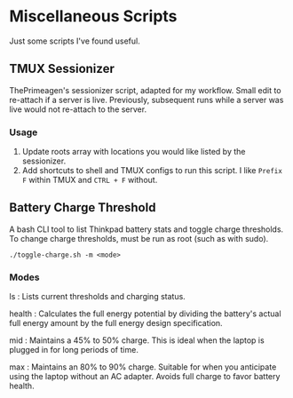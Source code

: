 # Miscellaneous Scripts

Just some scripts I've found useful.

## TMUX Sessionizer

ThePrimeagen's sessionizer script, adapted for my workflow. Small edit to
re-attach if a server is live. Previously, subsequent runs while a server was
live would not re-attach to the server.

### Usage

1. Update roots array with locations you would like listed by the sessionizer.
2. Add shortcuts to shell and TMUX configs to run this script. I like `Prefix
F` within TMUX and `CTRL + F` without.

## Battery Charge Threshold

A bash CLI tool to list Thinkpad battery stats and toggle charge thresholds. To
change charge thresholds, must be run as root (such as with sudo).

`./toggle-charge.sh -m <mode>`

### Modes

ls
: Lists current thresholds and charging status.

health
: Calculates the full energy potential by dividing the battery's actual full
energy amount by the full energy design specification.

mid
: Maintains a 45% to 50% charge.  This is ideal when the laptop is plugged in
for long periods of time.

max
: Maintains an 80% to 90% charge. Suitable for when you anticipate using the
laptop without an AC adapter. Avoids full charge to favor battery health.
